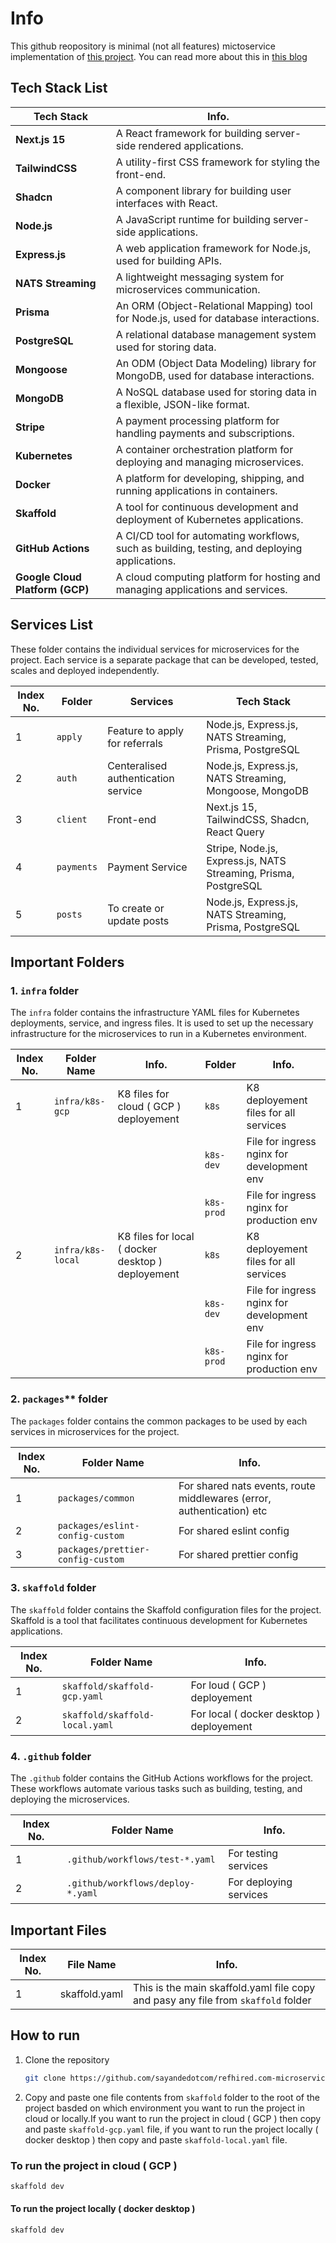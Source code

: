 # Info

This github reopository is minimal (not all features) mictoservice implementation of [this project](https://github.com/sayandedotcom/refhired.com).
You can read more about this in [this blog](https://github.com/sayandedotcom/refhired.com)

## Tech Stack List

| Tech Stack                      | Info.                                                                                         |
| ------------------------------- | --------------------------------------------------------------------------------------------- |
| **Next.js 15**                  | A React framework for building server-side rendered applications.                             |
| **TailwindCSS**                 | A utility-first CSS framework for styling the front-end.                                      |
| **Shadcn**                      | A component library for building user interfaces with React.                                  |
| **Node.js**                     | A JavaScript runtime for building server-side applications.                                   |
| **Express.js**                  | A web application framework for Node.js, used for building APIs.                              |
| **NATS Streaming**              | A lightweight messaging system for microservices communication.                               |
| **Prisma**                      | An ORM (Object-Relational Mapping) tool for Node.js, used for database interactions.          |
| **PostgreSQL**                  | A relational database management system used for storing data.                                |
| **Mongoose**                    | An ODM (Object Data Modeling) library for MongoDB, used for database interactions.            |
| **MongoDB**                     | A NoSQL database used for storing data in a flexible, JSON-like format.                       |
| **Stripe**                      | A payment processing platform for handling payments and subscriptions.                        |
| **Kubernetes**                  | A container orchestration platform for deploying and managing microservices.                  |
| **Docker**                      | A platform for developing, shipping, and running applications in containers.                  |
| **Skaffold**                    | A tool for continuous development and deployment of Kubernetes applications.                  |
| **GitHub Actions**              | A CI/CD tool for automating workflows, such as building, testing, and deploying applications. |
| **Google Cloud Platform (GCP)** | A cloud computing platform for hosting and managing applications and services.                |

## Services List

These folder contains the individual services for microservices for the project. Each service is a separate package that can be developed, tested, scales and deployed independently.

| Index No. | Folder     | Services                            | Tech Stack                                                      |
| --------- | ---------- | ----------------------------------- | --------------------------------------------------------------- |
| 1         | `apply`    | Feature to apply for referrals      | Node.js, Express.js, NATS Streaming, Prisma, PostgreSQL         |
| 2         | `auth`     | Centeralised authentication service | Node.js, Express.js, NATS Streaming, Mongoose, MongoDB          |
| 3         | `client`   | Front-end                           | Next.js 15, TailwindCSS, Shadcn, React Query                    |
| 4         | `payments` | Payment Service                     | Stripe, Node.js, Express.js, NATS Streaming, Prisma, PostgreSQL |
| 5         | `posts`    | To create or update posts           | Node.js, Express.js, NATS Streaming, Prisma, PostgreSQL         |

## Important Folders

### 1. `infra` folder

The `infra` folder contains the infrastructure YAML files for Kubernetes deployments, service, and ingress files. It is used to set up the necessary infrastructure for the microservices to run in a Kubernetes environment.

| Index No. | Folder Name       | Info.                                             | Folder     | Info.                                      |
| --------- | ----------------- | ------------------------------------------------- | ---------- | ------------------------------------------ |
| 1         | `infra/k8s-gcp`   | K8 files for cloud ( GCP ) deployement            | `k8s`      | K8 deployement files for all services      |
|           |                   |                                                   | `k8s-dev`  | File for ingress nginx for development env |
|           |                   |                                                   | `k8s-prod` | File for ingress nginx for production env  |
| 2         | `infra/k8s-local` | K8 files for local ( docker desktop ) deployement | `k8s`      | K8 deployement files for all services      |
|           |                   |                                                   | `k8s-dev`  | File for ingress nginx for development env |
|           |                   |                                                   | `k8s-prod` | File for ingress nginx for production env  |

### 2. `packages`\*\* folder

The `packages` folder contains the common packages to be used by each services in microservices for the project.

| Index No. | Folder Name                       | Info.                                                                 |
| --------- | --------------------------------- | --------------------------------------------------------------------- |
| 1         | `packages/common`                 | For shared nats events, route middlewares (error, authentication) etc |
| 2         | `packages/eslint-config-custom`   | For shared eslint config                                              |
| 3         | `packages/prettier-config-custom` | For shared prettier config                                            |

### 3. `skaffold` folder

The `skaffold` folder contains the Skaffold configuration files for the project. Skaffold is a tool that facilitates continuous development for Kubernetes applications.

| Index No. | Folder Name                    | Info.                                    |
| --------- | ------------------------------ | ---------------------------------------- |
| 1         | `skaffold/skaffold-gcp.yaml`   | For loud ( GCP ) deployement             |
| 2         | `skaffold/skaffold-local.yaml` | For local ( docker desktop ) deployement |

### 4. `.github` folder

The `.github` folder contains the GitHub Actions workflows for the project. These workflows automate various tasks such as building, testing, and deploying the microservices.

| Index No. | Folder Name                       | Info.                  |
| --------- | --------------------------------- | ---------------------- |
| 1         | `.github/workflows/test-*.yaml`   | For testing services   |
| 2         | `.github/workflows/deploy-*.yaml` | For deploying services |

## Important Files

| Index No. | File Name     | Info.                                                                             |
| --------- | ------------- | --------------------------------------------------------------------------------- |
| 1         | skaffold.yaml | This is the main skaffold.yaml file copy and pasy any file from `skaffold` folder |

## How to run

1. Clone the repository

   ```bash
   git clone https://github.com/sayandedotcom/refhired.com-microservices
   ```

2. Copy and paste one file contents from `skaffold` folder to the root of the project basded on which environment you want to run the project in cloud or locally.If you want to run the project in cloud ( GCP ) then copy and paste `skaffold-gcp.yaml` file, if you want to run the project locally ( docker desktop ) then copy and paste `skaffold-local.yaml` file.

### To run the project in cloud ( GCP )

```bash
skaffold dev
```

#### To run the project locally ( docker desktop )

```bash
skaffold dev
```
